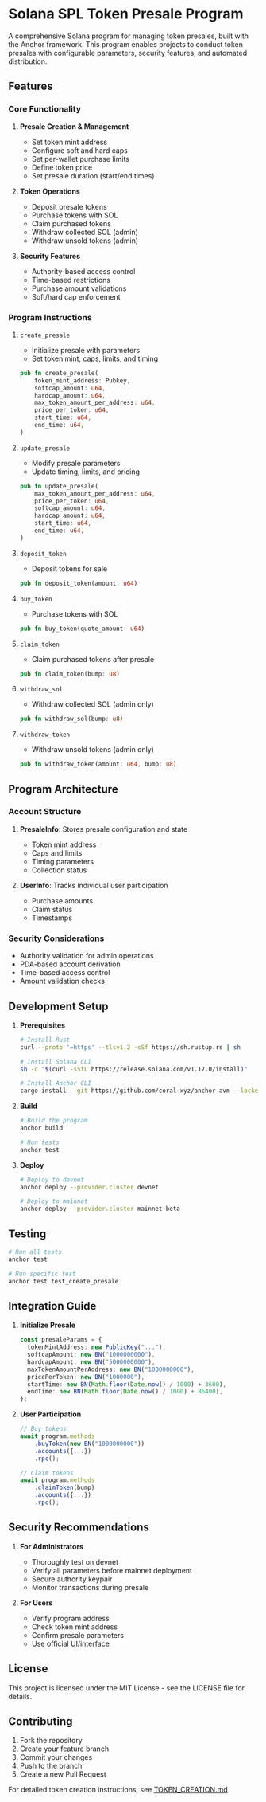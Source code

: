 # Solana SPL Token Presale Program

A comprehensive Solana program for managing token presales, built with the Anchor framework. This program enables projects to conduct token presales with configurable parameters, security features, and automated distribution.

## Features

### Core Functionality

1. **Presale Creation & Management**

   - Set token mint address
   - Configure soft and hard caps
   - Set per-wallet purchase limits
   - Define token price
   - Set presale duration (start/end times)

2. **Token Operations**

   - Deposit presale tokens
   - Purchase tokens with SOL
   - Claim purchased tokens
   - Withdraw collected SOL (admin)
   - Withdraw unsold tokens (admin)

3. **Security Features**
   - Authority-based access control
   - Time-based restrictions
   - Purchase amount validations
   - Soft/hard cap enforcement

### Program Instructions

1. `create_presale`

   - Initialize presale with parameters
   - Set token mint, caps, limits, and timing

   ```rust
   pub fn create_presale(
       token_mint_address: Pubkey,
       softcap_amount: u64,
       hardcap_amount: u64,
       max_token_amount_per_address: u64,
       price_per_token: u64,
       start_time: u64,
       end_time: u64,
   )
   ```

2. `update_presale`

   - Modify presale parameters
   - Update timing, limits, and pricing

   ```rust
   pub fn update_presale(
       max_token_amount_per_address: u64,
       price_per_token: u64,
       softcap_amount: u64,
       hardcap_amount: u64,
       start_time: u64,
       end_time: u64,
   )
   ```

3. `deposit_token`

   - Deposit tokens for sale

   ```rust
   pub fn deposit_token(amount: u64)
   ```

4. `buy_token`

   - Purchase tokens with SOL

   ```rust
   pub fn buy_token(quote_amount: u64)
   ```

5. `claim_token`

   - Claim purchased tokens after presale

   ```rust
   pub fn claim_token(bump: u8)
   ```

6. `withdraw_sol`

   - Withdraw collected SOL (admin only)

   ```rust
   pub fn withdraw_sol(bump: u8)
   ```

7. `withdraw_token`
   - Withdraw unsold tokens (admin only)
   ```rust
   pub fn withdraw_token(amount: u64, bump: u8)
   ```

## Program Architecture

### Account Structure

1. **PresaleInfo**: Stores presale configuration and state

   - Token mint address
   - Caps and limits
   - Timing parameters
   - Collection status

2. **UserInfo**: Tracks individual user participation
   - Purchase amounts
   - Claim status
   - Timestamps

### Security Considerations

- Authority validation for admin operations
- PDA-based account derivation
- Time-based access control
- Amount validation checks

## Development Setup

1. **Prerequisites**

   ```bash
   # Install Rust
   curl --proto '=https' --tlsv1.2 -sSf https://sh.rustup.rs | sh

   # Install Solana CLI
   sh -c "$(curl -sSfL https://release.solana.com/v1.17.0/install)"

   # Install Anchor CLI
   cargo install --git https://github.com/coral-xyz/anchor avm --locked --force
   ```

2. **Build**

   ```bash
   # Build the program
   anchor build

   # Run tests
   anchor test
   ```

3. **Deploy**

   ```bash
   # Deploy to devnet
   anchor deploy --provider.cluster devnet

   # Deploy to mainnet
   anchor deploy --provider.cluster mainnet-beta
   ```

## Testing

```bash
# Run all tests
anchor test

# Run specific test
anchor test test_create_presale
```

## Integration Guide

1. **Initialize Presale**

   ```typescript
   const presaleParams = {
     tokenMintAddress: new PublicKey("..."),
     softcapAmount: new BN("1000000000"),
     hardcapAmount: new BN("5000000000"),
     maxTokenAmountPerAddress: new BN("1000000000"),
     pricePerToken: new BN("1000000"),
     startTime: new BN(Math.floor(Date.now() / 1000) + 3600),
     endTime: new BN(Math.floor(Date.now() / 1000) + 86400),
   };
   ```

2. **User Participation**

   ```typescript
   // Buy tokens
   await program.methods
       .buyToken(new BN("1000000000"))
       .accounts({...})
       .rpc();

   // Claim tokens
   await program.methods
       .claimToken(bump)
       .accounts({...})
       .rpc();
   ```

## Security Recommendations

1. **For Administrators**

   - Thoroughly test on devnet
   - Verify all parameters before mainnet deployment
   - Secure authority keypair
   - Monitor transactions during presale

2. **For Users**
   - Verify program address
   - Check token mint address
   - Confirm presale parameters
   - Use official UI/interface

## License

This project is licensed under the MIT License - see the LICENSE file for details.

## Contributing

1. Fork the repository
2. Create your feature branch
3. Commit your changes
4. Push to the branch
5. Create a new Pull Request

For detailed token creation instructions, see [TOKEN_CREATION.md](./TOKEN_CREATION.md)
